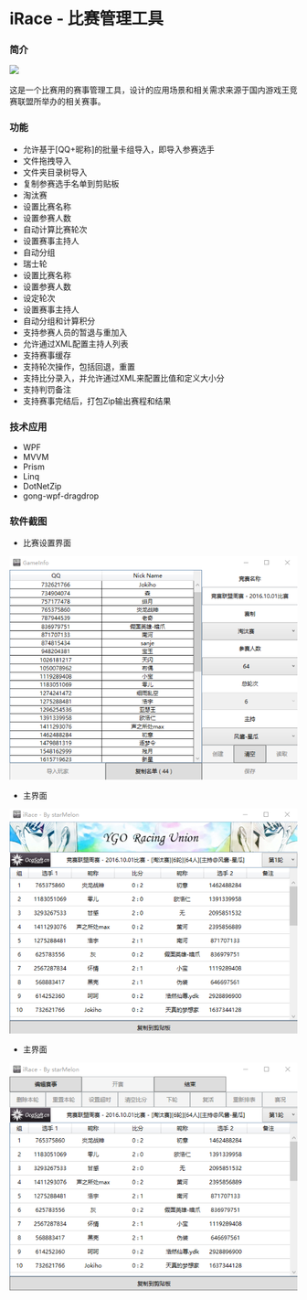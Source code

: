 # iRace - 比赛管理工具
### 简介
  ![](https://github.com/starmelon/iRace/blob/master/RaceManagerTool/Resource/IRace.ico)
  
  这是一个比赛用的赛事管理工具，设计的应用场景和相关需求来源于国内游戏王竞赛联盟所举办的相关赛事。
  
### 功能

 * 允许基于[QQ+昵称]的批量卡组导入，即导入参赛选手
  * 文件拖拽导入
  * 文件夹目录树导入
 * 复制参赛选手名单到剪贴板
 * 淘汰赛
  * 设置比赛名称
  * 设置参赛人数
  * 自动计算比赛轮次
  * 设置赛事主持人
  * 自动分组
 * 瑞士轮
  * 设置比赛名称
  * 设置参赛人数
  * 设定轮次
  * 设置赛事主持人
  * 自动分组和计算积分
  * 支持参赛人员的暂退与重加入
 * 允许通过XML配置主持人列表
 * 支持赛事缓存
 * 支持轮次操作，包括回退，重置
 * 支持比分录入，并允许通过XML来配置比值和定义大小分
 * 支持判罚备注
 * 支持赛事完结后，打包Zip输出赛程和结果
 
### 技术应用
 * WPF
 * MVVM
 * Prism
 * Linq
 * DotNetZip
 * gong-wpf-dragdrop

### 软件截图
 * 比赛设置界面
 
 ![](https://github.com/starmelon/iRace/blob/master/RaceManagerTool/PreView/%E8%B5%9B%E4%BA%8B%E8%AE%BE%E7%BD%AE.png)
 
 * 主界面
 
 ![](https://github.com/starmelon/iRace/blob/master/RaceManagerTool/PreView/%E4%B8%BB%E7%95%8C%E9%9D%A21.png)
 
 * 主界面
 
 ![](https://github.com/starmelon/iRace/blob/master/RaceManagerTool/PreView/%E4%B8%BB%E7%95%8C%E9%9D%A22.png)


 
 
